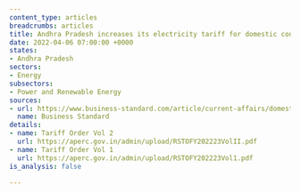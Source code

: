 ```yaml
---
content_type: articles
breadcrumbs: articles
title: Andhra Pradesh increases its electricity tariff for domestic consumers
date: 2022-04-06 07:00:00 +0000
states:
- Andhra Pradesh
sectors:
- Energy
subsectors:
- Power and Renewable Energy
sources:
- url: https://www.business-standard.com/article/current-affairs/domestic-power-tariff-hiked-in-andhra-pradesh-122033001475_1.html
  name: Business Standard
details:
- name: Tariff Order Vol 2
  url: https://aperc.gov.in/admin/upload/RSTOFY202223VolII.pdf
- name: Tariff Order Vol 1
  url: https://aperc.gov.in/admin/upload/RSTOFY202223Vol1.pdf
is_analysis: false

---
```

